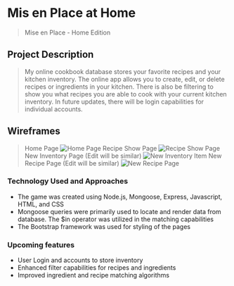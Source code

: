 # Mis en Place at Home
> Mise en Place - Home Edition

## Project Description
> My online cookbook database stores your favorite recipes and your kitchen inventory. The online app allows you to create, edit, or delete recipes or ingredients in your kitchen. There is also be filtering to show you what recipes you are able to cook with your current kitchen inventory. In future updates, there will be login capabilities for individual accounts. 


## Wireframes
>Home Page
![Home Page](https://media.git.generalassemb.ly/user/37228/files/5e791e80-1b12-11ec-9f01-7c551d5bd078)
>Recipe Show Page
![Recipe Show Page](https://media.git.generalassemb.ly/user/37228/files/5f11b500-1b12-11ec-857f-6eaa30bee92f)
>New Inventory Page (Edit will be similar)
![New Inventory Item](https://media.git.generalassemb.ly/user/37228/files/5e791e80-1b12-11ec-8f46-22be626fa30b)
>New Recipe Page (Edit will be similar)
![New Recipe Page](https://media.git.generalassemb.ly/user/37228/files/5f11b500-1b12-11ec-852b-dd88eaee0e99)

### Technology Used and Approaches
- The game was created using Node.js, Mongoose, Express, Javascript, HTML, and CSS
- Mongoose queries were primarily used to locate and render data from database. The $in operator was utilized in the matching capabilities
- The Bootstrap framework was used for styling of the pages


### Upcoming features
- User Login and accounts to store inventory
- Enhanced filter capabilities for recipes and ingredients
- Improved ingredient and recipe matching algorithms
